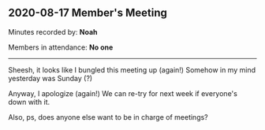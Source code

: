 ## 2020-08-17 Member's Meeting

Minutes recorded by: **Noah**

Members in attendance: **No one**

---

Sheesh, it looks like I bungled this meeting up (again!) Somehow in my mind yesterday was Sunday (?)

Anyway, I apologize (again!) We can re-try for next week if everyone's down with it.

Also, ps, does anyone else want to be in charge of meetings?
